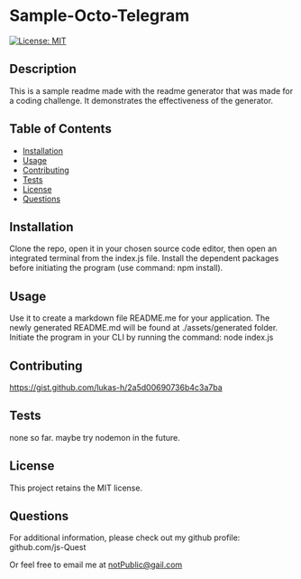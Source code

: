 
  # Sample-Octo-Telegram
  [![License: MIT](https://img.shields.io/badge/License-MIT-yellow.svg)](https://opensource.org/licenses/MIT)

  ## Description
  This is a sample readme made with the readme generator that was made for a coding challenge.  It demonstrates the effectiveness of the generator.

  ## Table of Contents
  - [Installation](#installation)
  - [Usage](#usage)
  - [Contributing](#contributing)
  - [Tests](#tests)
  - [License](#license)
  - [Questions](#questions)

  ## Installation
  Clone the repo, open it in your chosen source code editor, then open an integrated terminal from the index.js file.  Install the dependent packages before initiating the program (use command: npm install). 
  
  ## Usage
  Use it to create a markdown file README.me for your application.  The newly generated README.md will be found at ./assets/generated folder.  Initiate the program in your CLI by running the command: node index.js
  
  ## Contributing
  https://gist.github.com/lukas-h/2a5d00690736b4c3a7ba

  ## Tests
  none so far.  maybe try  nodemon in the future.

  ## License
  This project retains the MIT license.

  ## Questions
  For additional information, please check out my github profile:  github.com/js-Quest  
  
  Or feel free to email me at notPublic@gail.com
  